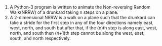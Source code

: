 1. A Python-3 program is written to animate the Non-reversing Random Walk(NRRW) of a drunkard taking n steps on a plane. 
2. A 2-dimensional NRRW is a walk on a plane such that the drunkard can take a stride for the first step in any of the four directions namely east, west, north, and south but after that, if the (n)th step is along east, west, north, and south then (n+1)th step cannot be along the west, east, south, and north respectively. 
